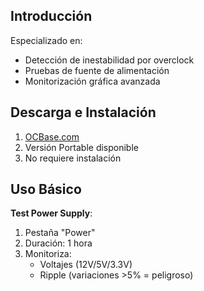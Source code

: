 ## Introducción
Especializado en:
- Detección de inestabilidad por overclock
- Pruebas de fuente de alimentación
- Monitorización gráfica avanzada

## Descarga e Instalación
1. [OCBase.com](https://www.ocbase.com)
2. Versión Portable disponible
3. No requiere instalación

## Uso Básico
**Test Power Supply**:
1. Pestaña "Power"
2. Duración: 1 hora
3. Monitoriza:
   - Voltajes (12V/5V/3.3V)
   - Ripple (variaciones >5% = peligroso)
